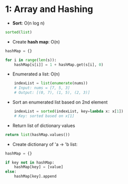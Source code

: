 # 1: Array and Hashing

- **Sort**: O(n log n)
```Python
sorted(list)
```

- Create **hash map**: O(n)
```Python
hashMap = {}

for i in range(len(s)):
    hashMap[s[i]] = 1 + hashMap.get(s[i], 0)
```

- Enumerated a list: O(n)
```Python
    indexList = list(enumerate(nums))
    # Input: nums = [7, 5, 3]
    # Output: [(0, 7), (1, 5), (2, 3)]
```

- Sort an enumerated list based on 2nd element
```Python
    indexList = sorted(indexList, key=lambda x: x[1])
    # Key: sorted based on x[1]
```

- Return list of dictionary values
```Python
return list(hashMap.values())
```

- Create dictionary of 'a -> 'b list:
```Python
hashMap = {}

if key not in hashMap:
    hashMap[key] = [value]
else:
    hashMap[key].append
```